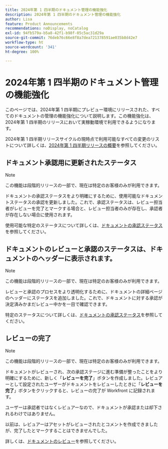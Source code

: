 ```yaml
---
title: 2024年第 1 四半期のドキュメント管理の機能強化
description: 2024年第 1 四半期のドキュメント管理の機能強化
author: Lisa
feature: Product Announcements
recommendations: noDisplay, noCatalog
exl-id: 94fb579a-b5a8-42f1-b98f-05c5ac31d29a
source-git-commit: 76deb76c66e8f8a7dea721378591ae035b8d42e7
workflow-type: ht
source-wordcount: '341'
ht-degree: 100%

---
```


# 2024年第 1 四半期のドキュメント管理の機能強化

このページでは、2024年第 1 四半期にプレビュー環境にリリースされた、すべてのドキュメントの管理の機能強化について説明します。この機能強化は、2024年第 1 四半期のリリースにおいて実稼動環境で利用できるようになります。

2024年第 1 四半期リリースサイクルの現時点で利用可能なすべての変更のリストについて詳しくは、[2024年第 1 四半期リリースの概要](/help/quicksilver/product-announcements/product-releases/24-q1-release-activity/24-q1-release-overview.md)を参照してください。

## ドキュメント承認用に更新されたステータス

>[!NOTE]
>
>この機能は段階的リリースの一部で、現在は特定のお客様のみが利用できます。

ドキュメントの承認ステータスをより明確にするために、使用可能なドキュメントステータスの承認を更新しました。これで、承認ステータスは、レビュー担当者がレビューを完了とマークする場合と、レビュー担当者のみが存在し、承認者が存在しない場合に使用されます。

使用可能な特定のステータスについて詳しくは、[ドキュメントの承認ステータス](/help/quicksilver/review-and-approve-work/document-reviews-and-approvals/manage-document-approvals/document-approval-status.md)を参照してください。

## ドキュメントのレビューと承認のステータスは、ドキュメントのヘッダーに表示されます。

>[!NOTE]
>
>この機能は段階的リリースの一部で、現在は特定のお客様のみが利用できます。

レビューと承認のプロセスをより透明化するために、ドキュメントの詳細ページのヘッダーにステータスを追加しました。これで、ドキュメントに対する承認が決定済みかまだレビュー中かを一目で確認できます。

特定のステータスについて詳しくは、[ドキュメントの承認ステータス](/help/quicksilver/review-and-approve-work/document-reviews-and-approvals/manage-document-approvals/document-approval-status.md)を参照してください。

## レビューの完了

>[!NOTE]
>
>この機能は段階的リリースの一部で、現在は特定のお客様のみが利用できます。

ドキュメントがレビューされ、次の承認ステージに進む準備が整ったことをより明確にするために、新しく「**レビューを完了**」ボタンを作成しました。レビュアーとして設定されたユーザーがドキュメントをレビューしたときに「**レビューを完了**」ボタンをクリックすると、レビューの完了が Workfront に記録されます。

ユーザーは承認者ではなくレビュアーなので、ドキュメントが承認または却下されるわけではありません。

以前は、レビュアーはアセットがレビューされたとコメントを作成できましたが、完了したとマークすることはできませんでした。

詳しくは、[ドキュメントのレビュー](/help/quicksilver/review-and-approve-work/document-reviews-and-approvals/review-and-approve-documents/review-a-document.md)を参照してください。
